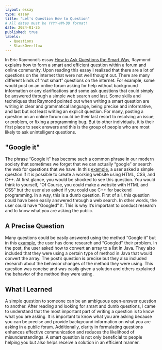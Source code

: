 ```yaml
---
layout: essay
type: essay
title: "Let's Question How to Question"
# All dates must be YYYY-MM-DD format!
date: 2024-01-25
published: true
labels:
  - Questions
  - StackOverflow
---
```


In Eric Raymond’s essay [How to Ask Questions the Smart Way](http://www.catb.org/esr/faqs/smart-questions.html), Raymond explains how to form a smart and efficient question within a forum and online community. 
Upon reading this essay I realized that there are a lot of questions on the internet that were not well thought out. There are many different kinds of “not smart” questions on the internet. 
For example, some would post on an online forum asking for help without background information or any clarifications and some ask questions that could simply be answered through a simple web search and last. 
Some skills and techniques that Raymond pointed out when writing a smart question are writing in clear and grammatical language, being precise and informative, and last but not least writing an explicit question. 
For many, posting a question on an online forum could be their last resort to resolving an issue, or problem, or fixing a programming bug. But to other individuals, it is their first place to seek answers 
and this is the group of people who are most likely to ask unintelligent questions. 

## "Google it"

The phrase “Google it” has become such a common phrase in our modern society that sometimes we forget that we can actually “google” or search the web for questions that we have. In this [example](https://stackoverflow.com/questions/77827171/can-we-develop-a-website-using-html-css-and-c), a 
user asked a simple question if it is possible to create a working website using HTML, CSS, and C++. At first glance, you would be shocked to see this question. You would think to 
yourself, “Of Course, you could make a website with HTML and CSS” but the user also asked if you could use C++ for backend programming. In a way, this is a dumb question. First of all, this question 
could have been easily answered through a web search. In other words, the user could have “Googled” it. This is why it’s important to conduct research and to know what you are asking the public.

## A Precise Question

Many questions could be easily answered using the method “Google it” but in this [example](https://stackoverflow.com/questions/2607289/converting-array-to-list-in-java), the user has done research and “Googled" their problem. In the post, the user asked how to convert an array to a list in Java. 
They also included that they were using a certain type of method in Java that would convert the array. The post’s question is precise but they also included research about the behavior changes of the method they were using. 
This question was concise and was easily given a solution and others explained the behavior of the method they were using.

## What I Learned

A simple question to someone can be an ambiguous open-answer question to another. After reading and looking for smart and dumb questions, I came to understand that the most important part of writing a question is to know what you are asking. It is important to know what you are asking because you can be precise and provide background information on what you are asking in a public forum. Additionally, clarity in formulating questions enhances effective communication and reduces the likelihood of misunderstandings. A smart question is not only beneficial to people helping you but also helps receive a solution in an efficient manner.
